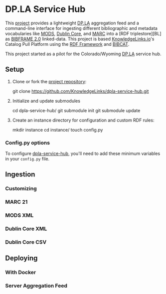 [BC]: https://github.com/KnowledgeLinks/rdfw-bibcat
[BF]: https://www.loc.gov/bibframe/docs/index.html
[BG]: https://www.blazegraph.com/
[DC]: http://dublincore.org/
[DOCK]: https://www.docker.com/
[DPLA]: https://dp.la/
[HOME]: https://github.com/KnowledgeLinks/dpla-service-hub
[KL]: http://knowledgelinks.io/
[MARC]: https://www.loc.gov/marc/
[MODS]: https://www.loc.gov/standards/mods/
[OAIPMH]: https://www.openarchives.org/pmh/
[RDFF]: http://knowledgelinks.io/products/rdfframework/index.html

# DP.LA Service Hub
This [project][HOME] provides a lightweight [DP.LA][DPLA] aggregation feed and 
a command-line interface for ingesting different
bibliographic and metadata vocabularies like [MODS][MODS], 
[Dublin Core][DC], and [MARC][MARC] into a [RDF triplestore][BL] as
[BIBFRAME 2.0][BF] linked-data. This project is based [KnowledgeLinks.io][KL]'s Catalog Pull 
Platform using the [RDF Framework][RDFF] and [BIBCAT][BC]. 

This project started as a pilot for the Colorado/Wyoming [DP.LA][DPLA] 
service hub. 

## Setup

1.  Clone or fork the [project repository][HOME]:

    git clone https://github.com/KnowledgeLinks/dpla-service-hub.git 

1.  Initialize and update submodules

    cd dpla-service-hub/
    git submodule init
    git submodule update

1.  Create an instance directory for configuration and custom RDF rules:

    mkdir instance
    cd instance/
    touch config.py

### Config.py options
To configure [dpla-service-hub][HOME], you'll need to add these minimum 
variables in your `config.py` file.

## Ingestion

### Customizing 

### MARC 21

### MODS XML

### Dublin Core XML

### Dublin Core CSV

## Deploying

### With Docker

### Server Aggregation Feed


